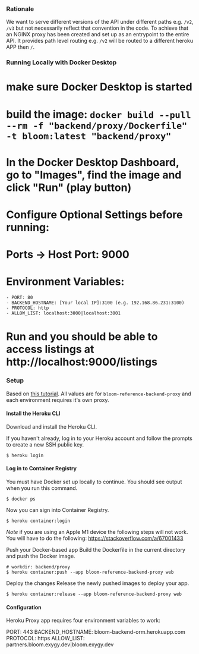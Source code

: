 ### Rationale

We want to serve different versions of the API under different paths e.g. `/v2`, `/v3` but not necessarily reflect that convention in the code.
To achieve that an NGINX proxy has been created and set up as an entrypoint to the entire API. It provides path level routing e.g. `/v2` will be routed to a different heroku APP then `/`.

### Running Locally with Docker Desktop

# make sure Docker Desktop is started

# build the image: `docker build --pull --rm -f "backend/proxy/Dockerfile" -t bloom:latest "backend/proxy"`

# In the Docker Desktop Dashboard, go to "Images", find the image and click "Run" (play button)

# Configure Optional Settings before running:

# Ports -> Host Port: 9000

# Environment Variables:

    - PORT: 80
    - BACKEND_HOSTNAME: [Your local IP]:3100 (e.g. 192.168.86.231:3100)
    - PROTOCOL: http
    - ALLOW_LIST: localhost:3000|localhost:3001

# Run and you should be able to access listings at http://localhost:9000/listings

### Setup

Based on [this tutorial](https://dashboard.heroku.com/apps/bloom-reference-backend-proxy/deploy/heroku-container). All values are for `bloom-reference-backend-proxy` and each environment requires it's own proxy.

#### Install the Heroku CLI

Download and install the Heroku CLI.

If you haven't already, log in to your Heroku account and follow the prompts to create a new SSH public key.

```
$ heroku login
```

#### Log in to Container Registry

You must have Docker set up locally to continue. You should see output when you run this command.

```
$ docker ps
```

Now you can sign into Container Registry.

```
$ heroku container:login
```

_Note_ if you are using an Apple M1 device the following steps will not work. You will have to do the following: https://stackoverflow.com/a/67001433

Push your Docker-based app
Build the Dockerfile in the current directory and push the Docker image.

```
# workdir: backend/proxy
$ heroku container:push --app bloom-reference-backend-proxy web
```

Deploy the changes
Release the newly pushed images to deploy your app.

```
$ heroku container:release --app bloom-reference-backend-proxy web
```

#### Configuration

Heroku Proxy app requires four environment variables to work:

PORT: 443
BACKEND_HOSTNAME: bloom-backend-orm.herokuapp.com
PROTOCOL: https
ALLOW_LIST: partners.bloom.exygy.dev|bloom.exygy.dev
